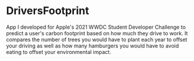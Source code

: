 # DriversFootprint
App I developed for Apple's 2021 WWDC Student Developer Challenge to predict a user's carbon footprint based on how much they drive to work. It compares the number of trees you would have to plant each year to offset your driving as well as how many hamburgers you would have to avoid eating to offset your environmental impact.


